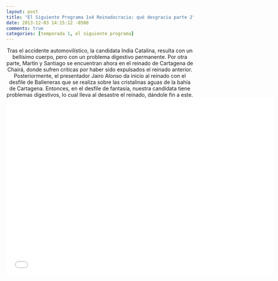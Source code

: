 ```yaml
---
layout: post
title: "El Siguiente Programa 1x4 Reinadocracia: qué desgracia parte 2"
date: 2013-12-03 14:15:12 -0500
comments: true
categories: [temporada 1, el siguiente programa]
---
```

<div align="center">
Tras el accidente automovilístico, la candidata India Catalina, resulta con un bellísimo cuerpo, pero con un problema digestivo permanente. Por otra parte, Martín y Santiago se encuentran ahora en el reinado de Cartagena de Chairá, donde sufren críticas por haber sido expulsados el reinado anterior. Posteriormente, el presentador Jairo Alonso da inicio al reinado con el desfile de Balleneras que se realiza sobre las cristalinas aguas de la bahía de Cartagena. Entonces, en el desfile de fantasía, nuestra candidata tiene problemas digestivos, lo cual lleva al desastre el reinado, dándole fin a este.
<br>
<iframe width="720" height="480" src="//www.youtube.com/embed/ROtNtW2hrHI" frameborder="0" allowfullscreen></iframe>
</div>
